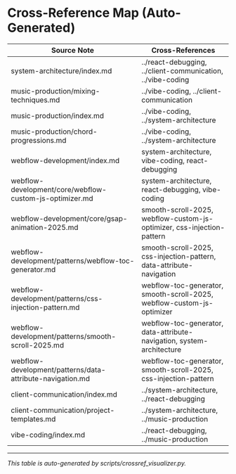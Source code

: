 # Cross-Reference Map (Auto-Generated)

| Source Note | Cross-References |
|---|---|
| system-architecture/index.md | ../react-debugging, ../client-communication, ../vibe-coding |
| music-production/mixing-techniques.md | ../vibe-coding, ../client-communication |
| music-production/index.md | ../vibe-coding, ../system-architecture |
| music-production/chord-progressions.md | ../vibe-coding, ../system-architecture |
| webflow-development/index.md | system-architecture, vibe-coding, react-debugging |
| webflow-development/core/webflow-custom-js-optimizer.md | system-architecture, react-debugging, vibe-coding |
| webflow-development/core/gsap-animation-2025.md | smooth-scroll-2025, webflow-custom-js-optimizer, css-injection-pattern |
| webflow-development/patterns/webflow-toc-generator.md | smooth-scroll-2025, css-injection-pattern, data-attribute-navigation |
| webflow-development/patterns/css-injection-pattern.md | webflow-toc-generator, smooth-scroll-2025, webflow-custom-js-optimizer |
| webflow-development/patterns/smooth-scroll-2025.md | webflow-toc-generator, data-attribute-navigation, system-architecture |
| webflow-development/patterns/data-attribute-navigation.md | webflow-toc-generator, smooth-scroll-2025, css-injection-pattern |
| client-communication/index.md | ../system-architecture, ../react-debugging |
| client-communication/project-templates.md | ../system-architecture, ../music-production |
| vibe-coding/index.md | ../react-debugging, ../music-production |

---

*This table is auto-generated by scripts/crossref_visualizer.py.*
